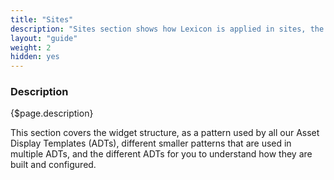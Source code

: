 ```yaml
---
title: "Sites"
description: "Sites section shows how Lexicon is applied in sites, the live side of Lexicon."
layout: "guide"
weight: 2
hidden: yes
---
```


### Description

{$page.description}

This section covers the widget structure, as a pattern used by all our Asset Display Templates (ADTs), different smaller patterns that are used in multiple ADTs, and the different ADTs for you to understand how they are built and configured.

